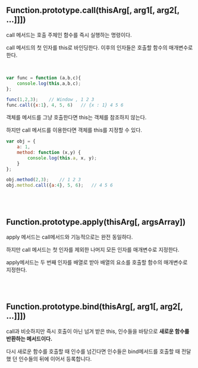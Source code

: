 ## Function.prototype.call(thisArg[, arg1[, arg2[, ...]]])

call 메서드는 호출 주체인 함수를 즉시 실행하는 명령이다.

call 메서드의 첫 인자를 this로 바인딩한다. 이후의 인자들은 호출할 함수의 매개변수로 한다.

<br>

```js
var func = function (a,b,c){
    console.log(this,a,b,c);
};

func(1,2,3);    // Window , 1 2 3
func.call({x:1}, 4, 5, 6)   // {x : 1} 4 5 6
```

객체를 메서드를 그냥 호출한다면 this는 객체를 참조하지 않는다.

하지만 call 메서드를 이용한다면 객체를 this를 지정할 수 있다.

```js
var obj = {
    a: 1,
    method: function (x,y) {
        console.log(this.a, x, y);
    }
};

obj.method(2,3);    // 1 2 3
obj.method.call({a:4}, 5, 6);   // 4 5 6
```

<br>
<br>

## Function.prototype.apply(thisArg[, argsArray])

apply 메서드는 call메서드와 기능적으로는 완전 동일하다.

하지만 call 메서드는 첫 인자를 제외한 나머지 모든 인자를 매개변수로 지정한다.

apply메서드는 두 번째 인자를 배열로 받아 배열의 요소를 호출할 함수의 매개변수로 지정한다.


<br>
<br>

## Function.prototype.bind(thisArg[, arg1[, arg2[, ...]]])

call과 비슷하지만 즉시 호출이 아닌 넘겨 받은 this, 인수들을 바탕으로 **새로운 함수를 반환하는 메서드이다.**

다시 새로운 함수를 호출할 때 인수를 넘긴다면 인수들은 bind메서드를 호출할 때 전달했 던 인수들의 뒤에 이어서 등록합니다.